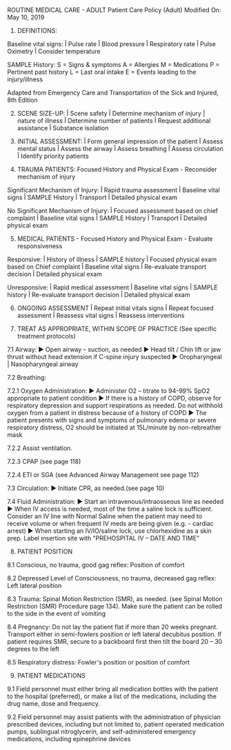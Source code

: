 ROUTINE MEDICAL CARE - ADULT
Patient Care Policy (Adult)
Modified On: May 10, 2019

1. DEFINITIONS:

Baseline vital signs:
Î Pulse rate
Î Blood pressure
Î Respiratory rate
Î Pulse Oximetry
Î Consider temperature

SAMPLE History:
S = Signs & symptoms
A = Allergies
M = Medications
P = Pertinent past history
L = Last oral intake
E = Events leading to the injury/illness

Adapted from Emergency Care and Transportation of the Sick and Injured, 8th Edition

2. SCENE SIZE-UP:
Î Scene safety
Î Determine mechanism of injury | nature of illness
Î Determine number of patients
Î Request additional assistance
Î Substance isolation

3. INITIAL ASSESSMENT:
Î Form general impression of the patient
Î Assess mental status
Î Assess the airway
Î Assess breathing
Î Assess circulation
Î Identify priority patients

4. TRAUMA PATIENTS: Focused History and Physical Exam - Reconsider mechanism of injury

Significant Mechanism of Injury:
Î Rapid trauma assessment
Î Baseline vital signs
Î SAMPLE History
Î Transport
Î Detailed physical exam

No Significant Mechanism of Injury:
Î Focused assessment based on chief complaint
Î Baseline vital signs
Î SAMPLE History
Î Transport
Î Detailed physical exam

5. MEDICAL PATIENTS - Focused History and Physical Exam - Evaluate responsiveness

Responsive:
Î History of illness
Î SAMPLE history
Î Focused physical exam based on Chief complaint
Î Baseline vital signs
Î Re-evaluate transport decision
Î Detailed physical exam

Unresponsive:
Î Rapid medical assessment
Î Baseline vital signs
Î SAMPLE history
Î Re-evaluate transport decision
Î Detailed physical exam

6. ONGOING ASSESSMENT
Î Repeat initial vitals signs
Î Repeat focused assessment
Î Reassess vital signs
Î Reassess interventions

7. TREAT AS APPROPRIATE, WITHIN SCOPE OF PRACTICE (See specific treatment protocols)

7.1 Airway:
► Open airway – suction, as needed
► Head tilt / Chin lift or jaw thrust without head extension if C-spine injury suspected
► Oropharyngeal | Nasopharyngeal airway

7.2 Breathing:

7.2.1 Oxygen Administration:
► Administer O2 – titrate to 94-99% SpO2 appropriate to patient condition
► If there is a history of COPD, observe for respiratory depression and support respirations as needed. Do not withhold oxygen from a patient in distress because of a history of COPD
► The patient presents with signs and symptoms of pulmonary edema or severe respiratory distress, O2 should be initiated at 15L/minute by non-rebreather mask

7.2.2 Assist ventilation.

7.2.3 CPAP (see page 118)

7.2.4 ETI or SGA (see Advanced Airway Management see page 112)

7.3 Circulation:
► Initiate CPR, as needed.(see page 10)

7.4 Fluid Administration:
► Start an intravenous/intraosseous line as needed
► When IV access is needed, most of the time a saline lock is sufficient. Consider an IV line with Normal Saline when the patient may need to receive volume or when frequent IV meds are being given (e.g. - cardiac arrest)
► When starting an IV/IO/saline lock, use chlorhexidine as a skin prep. Label insertion site with "PREHOSPITAL IV – DATE AND TIME"

8. PATIENT POSITION

8.1 Conscious, no trauma, good gag reflex: Position of comfort

8.2 Depressed Level of Consciousness, no trauma, decreased gag reflex: Left lateral position

8.3 Trauma: Spinal Motion Restriction (SMR), as needed. (see Spinal Motion Restriction (SMR) Procedure page 134). Make sure the patient can be rolled to the side in the event of vomiting

8.4 Pregnancy: Do not lay the patient flat if more than 20 weeks pregnant. Transport either in semi-fowlers position or left lateral decubitus position. If patient requires SMR, secure to a backboard first then tilt the board 20 – 30 degrees to the left

8.5 Respiratory distress: Fowler's position or position of comfort

9. PATIENT MEDICATIONS

9.1 Field personnel must either bring all medication bottles with the patient to the hospital (preferred), or make a list of the medications, including the drug name, dose and frequency.

9.2 Field personnel may assist patients with the administration of physician prescribed devices, including but not limited to, patient operated medication pumps, sublingual nitroglycerin, and self-administered emergency medications, including epinephrine devices

